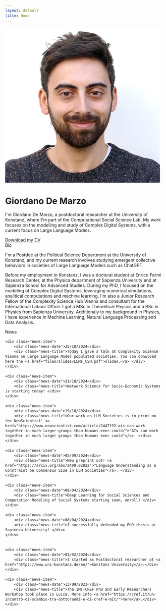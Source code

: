 ```yaml
---
layout: default
title: Home
---
```


<div class="intro-container">
    <img src="/images/Giordano-De_Marzo.jpg" alt="Giordano De Marzo" class="profile-photo"/>
    <div class="intro-text">
        <h1>Giordano De Marzo</h1>
        <p>I'm Giordano De Marzo, a postdoctoral researcher at the University of Konstanz, where I'm part of the Computational Social Science Lab. My work focuses on the modelling and study of Complex Digital Systems, with a current focus on Large Language Models.</p>
        <!-- Button for downloading the CV -->
    <a href="/files/CV_GiordanoDeMarzo.pdf" class="download-cv-btn" download="Giordano_De_Marzo_CV">Download my CV</a>
    </div>
</div>

<div class="section-heading">Bio</div>
<div class="section-content">
<p>
I'm a Postdoc at the Political Science Department at the University of Konstanz, and my current research involves studying emergent collective behaviors in societies of Large Language Models such as ChatGPT.
</p>
<p>
Before my employment in Konstanz, I was a doctoral student at Enrico Fermi Research Center, at the Physics department of Sapienza University and at Sapienza School for Advanced Studies. During my PhD, I focused on the modeling of Complex Digital Systems, leveraging numerical simulations, analitical computations and machine learning. I'm also a Junior Research Fellow of the Complexity Science Hub Vienna and consultant for the International Labour Office. I got a MSc in Theoretical Physics and a BSc in Physics from Sapienza University. Additionaly to my background in Physics, I have experience in Machine Learning, Natural Language Processing and Data Analysis. 
</p>
</div>
<div class="section-heading">News</div>
<div class="news-section">

    <div class="news-item">
        <div class="news-date">25/10/2024</div>
        <div class="news-title">Today I gave a talk at Complexity Science Vienna on Large Language Model populated societies. You can donwload here the <a href="files/slides/LLMs_CSH.pdf">slides.</a> </div>
    </div>

    <div class="news-item">
        <div class="news-date">21/10/2024</div>
        <div class="news-title">Network Science for Socio-Economic Systems is starting today! </div>
    </div>

    <div class="news-item">
        <div class="news-date">19/10/2024</div>
        <div class="news-title">Our work on LLM Societies is in print on the NewScientist! <a href="https://www.newscientist.com/article/2447192-ais-can-work-together-in-much-larger-groups-than-humans-ever-could/">"AIs can work together in much larger groups than humans ever could"</a>. </div>
    </div>
    
    <div class="news-item">
        <div class="news-date">05/09/2024</div>
        <div class="news-title">New preprint out! <a href="https://arxiv.org/abs/2409.02822">"Language Understanding as a Constraint on Consensus Size in LLM Societies"</a>. </div>
    </div>
    
    <div class="news-item">
        <div class="news-date">08/04/2024</div>
        <div class="news-title">Deep Learning for Social Sciences and Computation Modeling of Social Systems starting soon, enroll! </div>
    </div>
    
    <div class="news-item">
        <div class="news-date">08/04/2024</div>
        <div class="news-title">I successfully defended my PhD thesis at Sapienza University! </div>
    </div>
    
    
    <div class="news-item">
        <div class="news-date">01/02/2024</div>
        <div class="news-title">I started as Postdoctoral researcher at <a href="https://www.uni-konstanz.de/en/">Konstanz University</a>.</div>
    </div>
    
    <div class="news-item">
        <div class="news-date">13/09/2023</div>
        <div class="news-title">The IMT-CREF PhD and Early Researchers Workshop took place in Lucca. More info <a href="https://cref.it/un-incontro-di-scambio-tra-dottorandi-e-di-cref-e-mit/">here</a>.</div>
    </div>
    
</div>

